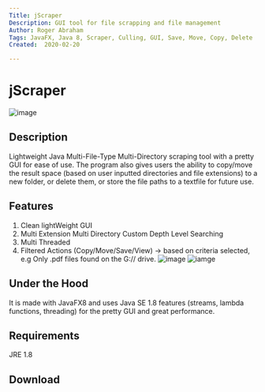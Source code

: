```yaml
---
Title: jScraper
Description: GUI tool for file scrapping and file management
Author: Roger Abraham
Tags: JavaFX, Java 8, Scraper, Culling, GUI, Save, Move, Copy, Delete
Created:  2020-02-20

---
```



jScraper
=========
![image](https://user-images.githubusercontent.com/54995101/75169107-fb38c780-56f5-11ea-992c-bb70b935e109.PNG)

## Description

Lightweight Java Multi-File-Type Multi-Directory scraping tool with a pretty GUI for ease of use. The program also gives users the ability to copy/move the result space (based on user inputted directories and file extensions) to a new folder, or delete them, or store the file paths to a textfile for future use.

## Features

1. Clean lightWeight GUI
2. Multi Extension Multi Directory Custom Depth Level Searching
3. Multi Threaded
4. Filtered Actions (Copy/Move/Save/View) -> based on criteria selected, e.g Only .pdf files found on the G:// drive.
![image](https://user-images.githubusercontent.com/54995101/75169451-9631a180-56f6-11ea-9d2c-2493c825ca32.PNG)
![iamge](https://user-images.githubusercontent.com/54995101/75172480-54efc080-56fb-11ea-9ce5-ff308e007a7f.png)


## Under the Hood
It is made with JavaFX8 and uses Java SE 1.8 features (streams, lambda functions, threading) for the pretty GUI and great performance.

## Requirements
JRE 1.8
 
## Download


